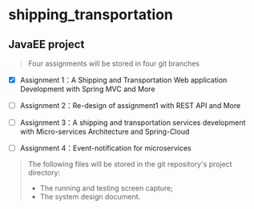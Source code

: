 # shipping_transportation

## JavaEE project

> Four assignments will be stored in four git branches

* [x] Assignment 1：A Shipping and Transportation Web application Development with Spring MVC and More

* [ ] Assignment 2：Re-design of assignment1 with REST API and More

* [ ] Assignment 3：A shipping and transportation services development with Micro-services Architecture and Spring-Cloud

* [ ] Assignment 4：Event-notification for microservices

> The following files will be stored in the git repository's project directory:
> * The running and testing screen capture;
> * The system design document.
